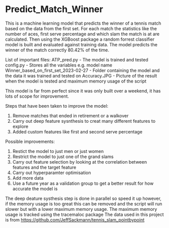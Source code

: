 # Predict_Match_Winner
This is a machine learning model that predicts the winner of a tennis match based on the data from the first set. For each match the statistics like the number of aces, first serve percentage and which slam the match is at are calculated. Then using the XGBoost package a random forrest classifier model is built and evaluated against training data. The model predicts the winner of the match correctly 80.42% of the time.

List of important files:
ATP_pred.py - The model is trained and tested
config.py - Stores all the variables e.g. model name
Winner_based_on_first_set_2023-02-27 - Folder containing the model and the data it was trained and tested on
Accuracy.JPG - Picture of the result when the model is tested and maximum memory usage of the script

This model is far from perfect since it was only built over a weekend, it has lots of scope for improvement.

Steps that have been taken to improve the model:
1. Remove matches that ended in retirement or a walkover
2. Carry out deep feature sysnthesis to creat many different features to explore 
3. Added custom features like first and second serve percentage

Possible improvements:
1. Restict the model to just men or just women
2. Restrict the model to just one of the grand slams
3. Carry out feature selection by looking at the correlation between features and the target feature
4. Carry out hyperparamter optimisation 
5. Add more data 
6. Use a future year as a validation group to get a better result for how accurate the model is

The deep deature systhesis step is done in parallel so speed it up however, if the memory usage is too great this can be removed and the script will run slower but with a lower maximum memory usage.
The maximum memory usage is tracked using the tracemaloc package
The data used in this project is from https://github.com/JeffSackmann/tennis_slam_pointbypoint
